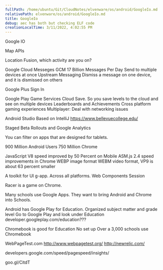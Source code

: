 ```yaml
---
fullPath: /home/ubuntu/Git/CloudNotes/elvenware/os/android/GoogleIo.md
relativePath: elvenware/os/android/GoogleIo.md
title: GoogleIo
debug: aec has both but checking ELF code
creationLocalTime: 3/11/2022, 4:02:55 PM
---
```


<!-- toc -->
<!-- tocstop -->

Google IO

Map APIs

Location Fusion, which activity are you on?

Google Cloud Messeges GCM
	17 Billion Messages Per Day
	Send to multiple devices at once
	Upstream Messaging
	Dismiss a message on one device, and it is dismissed on others
	
Google Plus Sign In

Google Play Game Services
	Cloud Save. So you save levels to the cloud and see on multiple devices
	Leaderboards and Achievements
	Cross platform gaming experiences
	Multiplayer: Deal with networking issues

Android Studio
	Based on IntelliJ
	https://www.bellevuecollege.edu/
	
Staged Beta Rollouts and Google Analytics

You can filter on apps that are designed for tablets.

900 Million Android Users
750 Million Chrome

JavaScript V8 speed improved by 50 Percent on Mobile
ASM.js 2.4 speed improvements in Chrome
WEBP image format
WEBM video format, VP9 is about 63 percent smaller

A toolkit for UI g-app. Across all platforms.
Web Components Session

Racer is a game on Chrome.

Many schools use Google Apps. They want to bring Android and Chrome
into Schools. 

Android has Google Play for Education.
	Organized subject matter and grade level
	Go to Google Play and look under Education
	developer.googleplay.com/education???
	
Chromebook is good for Education
	No set up
	Over a 3,000 schools use Chromebook
	
WebPageTest.com
http://www.webpagetest.org/
http://newrelic.com/

developers.google.com/speed/pagespeed/insights/

goo.gl/CitdT
